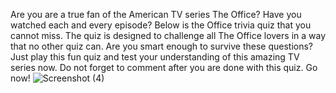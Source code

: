 Are you are a true fan of the American TV series The Office? Have you watched each and every episode? Below is the Office trivia quiz that you cannot miss. The quiz is designed to challenge all The Office lovers in a way that no other quiz can. Are you smart enough to survive these questions? Just play this fun quiz and test your understanding of this amazing TV series now. Do not forget to comment after you are done with this quiz. Go now!
![Screenshot (4)](https://user-images.githubusercontent.com/91406971/190902026-3dd5b32a-8adb-44c2-b36d-31eb35808f96.png)
